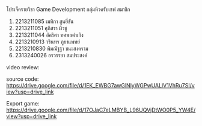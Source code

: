 โปรเจ็ครายวิชา Game Development กลุ่มหิวครับเชฟ 
สมาชิก
1. 2213211085 เมทิกา สูนยี่ขัน
2. 2213211051 ศุภิสรา ผิวชู
3. 2213211044 อัคริศา ทศพลดำเกิง
4. 2213210913 วรินทร ภูยาแพทย์
5. 2213210830 พิมณัฐฐา ชนะสงคราม
6. 2313240026 อรวรรยา สมประสงค์

video review:

source code: https://drive.google.com/file/d/1EK_EWBG7awGlNlyWGPwUALlV1VhRu7SI/view?usp=drive_link

Export game: https://drive.google.com/file/d/17OJaC7eLMBYB_L96UQVjDtWO0P5_YW4E/view?usp=drive_link


 
 


